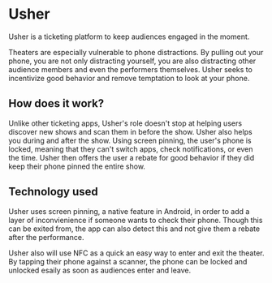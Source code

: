 # Usher
Usher is a ticketing platform to keep audiences engaged in the moment.

Theaters are especially vulnerable to phone distractions. 
By pulling out your phone, you are not only distracting yourself, you are also distracting other audience members and even the performers themselves.
Usher seeks to incentivize good behavior and remove temptation to look at your phone.

## How does it work?
Unlike other ticketing apps, Usher's role doesn't stop at helping users discover new shows and scan them in before the show. Usher also helps you during and after the show. Using screen pinning, the user's phone is locked, meaning that they can't switch apps, check notifications, or even the time. Usher then offers the user a rebate for good behavior if they did keep their phone pinned the entire show.

## Technology used
Usher uses screen pinning, a native feature in Android, in order to add a layer of inconvienience if someone wants to check their phone. Though this can be exited from, the app can also detect this and not give them a rebate after the performance.

Usher also will use NFC as a quick an easy way to enter and exit the theater. By tapping their phone against a scanner, the phone can be locked and unlocked esaily as soon as audiences enter and leave.
